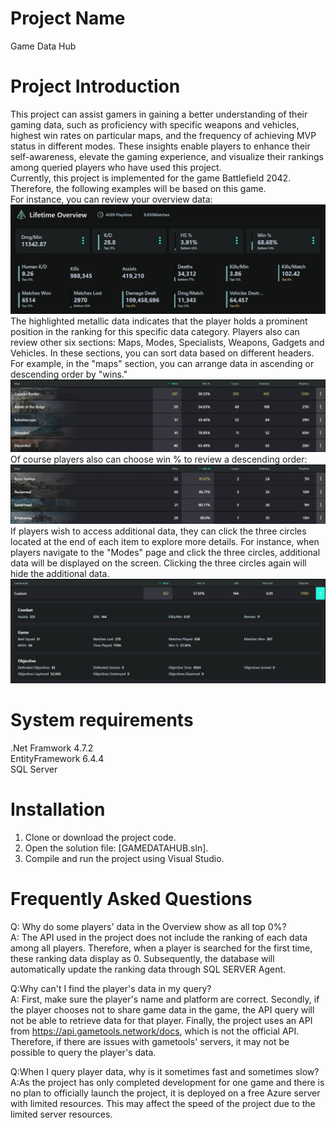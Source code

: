 # Project Name
Game Data Hub

# Project Introduction
This project can assist gamers in gaining a better understanding of their gaming data, such as proficiency with specific weapons and vehicles, highest win rates on particular maps, and the frequency of achieving MVP status in different modes. These insights enable players to enhance their self-awareness, elevate the gaming experience, and visualize their rankings among queried players who have used this project.  
Currently, this project is implemented for the game Battlefield 2042. Therefore, the following examples will be based on this game.   
For instance, you can review your overview data:
![OverViewData](./Image/OverView.png)
The highlighted metallic data indicates that the player holds a prominent position in the ranking for this specific data category. Players also can review other six sections: Maps, Modes, Specialists, Weapons, Gadgets and Vehicles. In these sections, you can sort data based on different headers. For example, in the "maps" section, you can arrange data in ascending or descending order by "wins."  
![Maps Wins descending Data](./Image/Maps1.png)
Of course players also can choose win % to review a descending order:  
![Maps Win% descending Data](./Image/Maps2.png)
If players wish to access additional data, they can click the three circles located at the end of each item to explore more details. For instance, when players navigate to the "Modes" page and click the three circles, additional data will be displayed on the screen. Clicking the three circles again will hide the additional data.  
![Modes explore more data](./Image/mode.png)

# System requirements
.Net Framwork 4.7.2  
EntityFramework 6.4.4  
SQL Server

# Installation
1. Clone or download the project code.
2. Open the solution file: [GAMEDATAHUB.sln].
3. Compile and run the project using Visual Studio.

# Frequently Asked Questions
Q: Why do some players' data in the Overview show as all top 0%?  
A: The API used in the project does not include the ranking of each data among all players. Therefore, when a player is searched for the first time, these ranking data display as 0. Subsequently, the database will automatically update the ranking data through SQL SERVER Agent.  

Q:Why can't I find the player's data in my query?  
A: First, make sure the player's name and platform are correct. Secondly, if the player chooses not to share game data in the game, the API query will not be able to retrieve data for that player. Finally, the project uses an API from https://api.gametools.network/docs, which is not the official API. Therefore, if there are issues with gametools' servers, it may not be possible to query the player's data.  

Q:When I query player data, why is it sometimes fast and sometimes slow?  
A:As the project has only completed development for one game and there is no plan to officially launch the project, it is deployed on a free Azure server with limited resources. This may affect the speed of the project due to the limited server resources.
